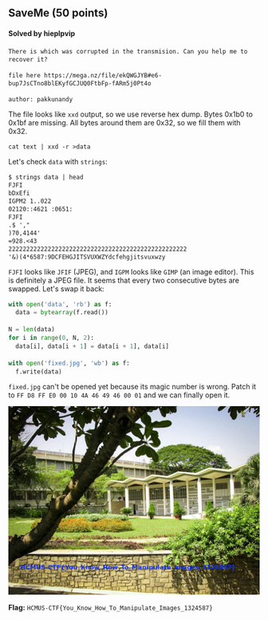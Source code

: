 ## SaveMe (50 points)

#### Solved by hieplpvip

```
There is which was corrupted in the transmision. Can you help me to recover it?

file here https://mega.nz/file/ekQWGJYB#e6-bup7JsCTno8blEKyfGCJUQ0FtbFp-fARm5j0Pt4o

author: pakkunandy
```

The file looks like `xxd` output, so we use reverse hex dump. Bytes 0x1b0 to 0x1bf are missing. All bytes around them are 0x32, so we fill them with 0x32.

```shell
cat text | xxd -r >data
```

Let's check `data` with `strings`:

```
$ strings data | head
FJFI
bDxEfi
IGPM2 1..022
02120::4621 :0651:
FJFI
.$ ',"
)70,4144'
=928.<43
22222222222222222222222222222222222222222222222222
'&)(4*6587:9DCFEHGJITSVUXWZYdcfehgjitsvuxwzy
```

`FJFI` looks like `JFIF` (JPEG), and `IGPM` looks like `GIMP` (an image editor). This is definitely a JPEG file. It seems that every two consecutive bytes are swapped. Let's swap it back:

```py
with open('data', 'rb') as f:
  data = bytearray(f.read())

N = len(data)
for i in range(0, N, 2):
  data[i], data[i + 1] = data[i + 1], data[i]

with open('fixed.jpg', 'wb') as f:
  f.write(data)
```

`fixed.jpg` can't be opened yet because its magic number is wrong. Patch it to `FF D8 FF E0 00 10 4A 46 49 46 00 01` and we can finally open it.

![](fixed.jpg)

**Flag:** `HCMUS-CTF{You_Know_How_To_Manipulate_Images_1324587}`
